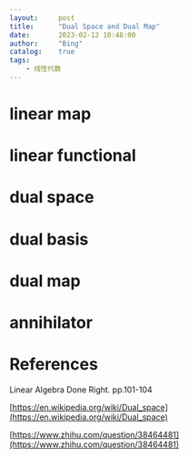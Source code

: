 ```yaml
---
layout:     post
title:      "Dual Space and Dual Map"
date:       2023-02-12 10:48:00
author:     "Bing"
catalog:    true
tags:
    - 线性代数
---
```


# linear map

# linear functional

# dual space

# dual basis

# dual map

# annihilator

# References
Linear Algebra Done Right. pp.101-104

[https://en.wikipedia.org/wiki/Dual_space](https://en.wikipedia.org/wiki/Dual_space)

[https://www.zhihu.com/question/38464481](https://www.zhihu.com/question/38464481)